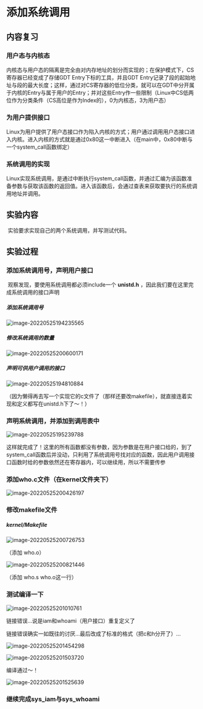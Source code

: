 # 添加系统调用

## 内容复习

### 用户态与内核态

​	内核态与用户态的隔离是完全由对内存地址的划分而实现的；在保护模式下，CS寄存器已经变成了存储GDT Entry下标的工具，并且GDT Entry记录了段的起始地址与段的最大长度；这样，通过对CS寄存器的低位分类，就可以在GDT中分开属于内核的Entry与属于用户的Entry；并对这些Entry作一些限制（Linux中CS低两位作为分类条件（CS高位是作为Index的），0为内核态，3为用户态）

### 为用户提供接口

​	Linux为用户提供了用户态接口作为陷入内核的方式；用户通过调用用户态接口进入内核。进入内核的方式就是通过0x80这一中断进入（在main中，0x80中断与一个system_call函数绑定）

### 系统调用的实现

​	Linux实现系统调用，是通过中断执行system_call函数，并通过汇编为该函数准备参数与获取该函数的返回值。进入该函数后，会通过查表来获取要执行的系统调用地址并调用。

## 实验内容

​	实验要求实现自己的两个系统调用，并写测试代码。

## 实验过程

### 添加系统调用号，声明用户接口

​	观察发现，要使用系统调用都必须include一个 **unistd.h** ，因此我们要在这里完成系统调用的接口声明

##### 添加系统调用号

![image-20220525194235565](../../../_Images/image-20220525194235565.png)

##### 修改系统调用的数量

![image-20220525200600171](../../../_Images/image-20220525200600171.png)

##### 声明可供用户调用的接口

![image-20220525194810884](../../../_Images/image-20220525194810884.png)

（因为懒得再去写一个实现它的c文件了（那样还要改makefile），就直接连着实现和定义都写在unistd.h下了～！）

### 声明系统调用，并添加到调用表中

![image-20220525195239788](../../../_Images/image-20220525195239788.png)

这样就完成了！这里的所有函数都没有参数，因为参数是在用户接口给的，到了system_call函数后并没动，只利用了系统调用号找对应的函数，因此用户调用接口函数时给的参数依然还在寄存器内，可以继续用，所以不需要传参

### 添加who.c文件（在kernel文件夹下）

![image-20220525200426197](../../../_Images/image-20220525200426197.png)

### 修改makefile文件

##### kernel/Makefile

![image-20220525200726753](../../../_Images/image-20220525200726753.png)

（添加 who.o）

<img src="../../../_Images/image-20220525200821446.png" alt="image-20220525200821446"  />

（添加 who.s who.o这一行）

### 测试编译一下

![image-20220525201010761](../../../_Images/image-20220525201010761.png)

链接错误…说是iam和whoami（用户接口）重复定义了

链接错误确实一如既往的讨厌…最后改成了标准的格式（把c和h分开了）…

![image-20220525201454298](../../../_Images/image-20220525201454298.png)

![image-20220525201503720](../../../_Images/image-20220525201503720.png)

编译通过～！

![image-20220525201525639](../../../_Images/image-20220525201525639.png)

### 继续完成sys_iam与sys_whoami

